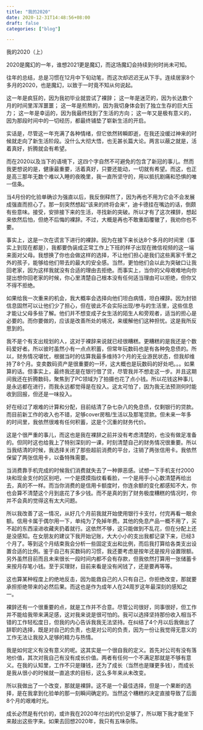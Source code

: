 ```yaml
---
title: "我的2020"
date: 2020-12-31T14:48:56+08:00
draft: false
categories: ["blog"]

---
```


我的2020（上）

2020是魔幻的一年，谁想2021更是魔幻，而这场魔幻会持续到何时尚未可知。

<!--more-->

往年的总结，总是习惯在12月中下旬动笔，而这次却迟迟无从下手。连续居家8个多月的2020，也是魔幻，以致于一时竟不知从何说起。

这一年是疯狂的，因为我初毕业就尝试了裸辞；
这一年是迷茫的，因为长达数个月的时间里浑浑噩噩；
这一年是煎熬的，因为我切身体会到了独立生存的巨大压力；
这一年是幸运的，因为我最终找到了生活的方向；
这一年又是极有意义的，因为那段时间中的一切经历，都最终铺垫了崭新生活的开启。

实话是，尽管这一年充满了各种情绪，但它依然转瞬即逝，在我还没缓过神来的时候就走向了新生活阶段。没什么大彻大悟，也无甚长篇大论。两言以蔽之就是，活着真好，折腾就会有希望。

而在2020以及当下的语境下，这四个字自然不可避免的包含了新冠的事儿。然而我更想说的是，健康最重要，活着真好，只要还能动，一切就有希望。而这，也正是高三那年无数个难以入睡的夜晚里，我一直所坚守的，用以抵抗剧痛和恐惧的唯一信条。

当4月份的化验单确诊为强直以后，我反倒释然了，因为再也不用为它会不会发展成强直而担心了。那一刻突然想起“该来的终将会来”，迪卡德挂在嘴边的话，倒颇有些意味。接受，安排接下来的生活，寻找新的突破。所以才有了这次裸辞，想起来依然后怕，但绝不后悔的裸辞。不过，大概是再也不敢重蹈覆辙了，我劝你也不要。

事实上，这是一次在谎言下进行的裸辞。因为在接下来长达8个多月的时间里（事实上到现在都是），我都要伪装成正常工作上下班的样子出现在微信视频的这一端来面对父母。我想换了你也会做这样的选择，不让他们担心是我们这些离家千里之外的孩子，能够给他们带去的最大的安全感。当然，更怕他们会以此为突破口让我回老家，因为这样我就没有合适的理由去拒绝。而事实上，当你的父母艰难地向你提出想你回老家的时候，你心里清楚自己根本没有任何适当理由可以拒绝，但你又不得不拒绝。

如果给我一次重来的机会，我大概率会选择向他们坦白病情，坦白裸辞。因为封锁信息固然可以让他们少了担心，但在彼此不会实际出现/参与的生活里，这些信息才能让父母多些了解。他们并不想变成子女生活的陌生人和旁观者，适当的担心是必要的。而你要做的，应该是改善所处的境况，来缓解他们这种担忧。这是我所反思到的。

我不是个有支出规划的人，这对于裸辞来说就已经很糟糕。更糟糕的是我还是个数码爱好者。所以彼时虽然小有一点点积蓄，但常年玩数码也是有各种免息债的。所以，财务情况堪忧，根据当时的估算我最多维持3个月的无业游民状态，但我却维持了8个月。变卖数码资产是很重要的一环，这大概也是玩数码的好处吧。。。如果算的话。但事实上，最终我还是在银行借了贷，尽管我并不想走这一步。并且这期间我还在折腾数码，聚焦到了PC领域为了拍摄也花了点小钱。所以花钱这种事儿是永远都在进行，而我永远都觉得是在投入。这太可怕了，因为我无法预测何时能收到回报，但还是一味投入。

好在经过了艰难的计算和分配，目前结清了杂七杂八的免息债，仅剩银行的贷款。而目前新工作的收入也不错，足够cover房租/生活以及那笔贷款。但未来一年多的时间里，我依然很难有任何积蓄，这是个沉重的财务代价。

这是个很严重的事儿，而这也是我在裸辞之前并没有考虑清楚的，也没有做足准备的。但同时这也给我上了特别深刻的一课，时刻清楚自己的财务情况很重要。所以当我结清的时候，我选择关闭了那些超前消费的平台，注销了两张信用卡。我依然保留了两张信用卡，以备特殊需要。

当消费靠手机完成的时候我们消费就失去了一种罪恶感。试想一下手机支付2000块和现金支付的区别吧，一个是摸摸指纹看看脸，一个是用手小心数清楚再给出去，真的不一样。而当你消费的是信用卡额度时，你连余额的变化都感知不大，你也会算不清楚这个月到底花了多少钱。而不是真的到了财务极度糟糕的情况时，你并不会真的觉得这有太大问题。

所以我改善了这一情况，从好几个月前我就开始使用银行卡支付，付完再看一眼余额。信用卡属于偶尔用一下，单纯为了免掉年费。其他的免息产品一概不用了，买不起的东西滚进收藏夹扔着就行。这依然不够，这只能做到不乱花，但在分配上还是没感知。在女朋友的建议下我开始记账，大大小小的支出我都记录下来，已经3个月了。等到这个月结束我会分析一些固定支出和比例，而后我打算给各类支出设置合适的比例。鉴于自己有买数码的习惯，我还要考虑是按年还是按月设置限额。另外虽然目前而且未来很长一段时间内都不会有存款，但我依然打算用一张储蓄卡来按月存笔小钱。至于买理财，目前来看是没有闲钱了，还是要再等等。

这也算某种程度上的绝地反击，因为能救自己的人只有自己，你拒绝改变，那就要承担拒绝带来的必然后果。而这也是作为成年人在24周岁这年最深刻的感知之一。

裸辞还有一个很重要的点，就是工作并不合意。尽管公司很好，同事很好，但工作并不能给我带来满足感，这对我来说是很可怕的。我可以选择坚持那份收入相当不错的工作轻松度日，但我的内心告诉我我无法坚持。在纠结了4个月以后我做出了辞职的选择，既是对自己的负责，也是对公司的负责，因为一份让我觉得无意义的工作无法让我投入足够的精力与热情。

我是如何定义有没有意义的呢。这其实是一个很自我的定义。首先对公司有没有落地价值，其次对我自己有没有成长价值。两者有任何一个不满足那就是不够有意义。在我的认知里，工作不只是赚钱，还为了成长（当然也是赚更多钱），而成长是我从很小的时候就一直追求的目标，这么多年来从未改变。

所以我做出了一个改变，那就是裸辞。这不是一个最佳选择，但是一个果断的选择，是在我拿到化验单的那一刻瞬间确定的。当然这个糟糕的决定直接导致了后面8个月的艰难时光。

成长必然是有代价的，或许我在2020年付出的代价足够了，所以眼下我才能坐下来敲出这些字来。如果去回想2020年，我只有五味杂陈。